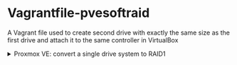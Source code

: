 # Vagrantfile-pvesoftraid

A Vagrant file used to create second drive with exactly the same size as the first drive and attach it to the same controller in VirtualBox

<details>
<summary>Proxmox VE: convert a single drive system to RAID1</summary>
Many thanks for [this](https://www.prado.lt/how-to-set-up-software-raid1-on-a-running-lvm-system-incl-grub2-configuration-ubuntu-18-04)

Make sure the following packages are installed
```shell
apt-get update && apt install -y initramfs-tools mdadm
```
Show current situation
```shell
lsblk && blkid
fdisk -l /dev/sda /dev/sdc
pvdisplay && vgdisplay &&lvdisplay
```
Load a few kernel modules (to avoid a reboot):
```shell
modprobe linear
modprobe multipath
modprobe raid1
cat /proc/mdstat
```
Replicate  the  main  device's partition table on the specified second device
```shell
sgdisk -R /dev/sdc /dev/sda
```
Randomize  the  disk's GUID and all partitions' unique GUIDs
```shell
sgdisk -G /dev/sdc
```
> It is possible to make the ESP part of a RAID1 array, but doing so brings the risk
> of data corruption, and further considerations need to be taken when creating the ESP
> More at <https://outflux.net/blog/archives/2018/04/19/uefi-booting-and-raid1/>
> Also at <https://askubuntu.com/questions/355727/how-to-install-ubuntu-server-with-uefi-and-raid1-lvm>

Setting up a new partition for use as synced ESP <https://pve.proxmox.com/wiki/Host_Bootloader>
Format an empty partition `/dev/sdc2` as ESP
```shell
pve-efiboot-tool format /dev/sdc2
```
Make shure we have a visible FAT32 filesystem on the ESP
```shell
dd if=/dev/sdc2 bs=1K count=5 status=none | hexdump -C
```
To setup an existing, unmounted ESP located on `/dev/sdc2` for inclusion in Proxmox VE
kernel update synchronization mechanism, use the following:
```shell
pve-efiboot-tool init /dev/sdc2
```
To copy and configure all bootable kernels and keep all ESPs listed in
/etc/kernel/pve-efiboot-uuids in sync you just need to run:
```shell
pve-efiboot-tool refresh
```
Change the partition type for LVM partition on the new Drive
(`FD` for MBR and `A19D880F-05FC-4D3B-A006-743F0F84911E` for GPT)
```shell
sfdisk --part-type /dev/sdc 3 A19D880F-05FC-4D3B-A006-743F0F84911E
```
Check the microphone
```shell
fdisk -l /dev/sda /dev/sdc
```
Create LVM RAID array and use the placeholder missing for `/dev/sda3`
because the system is currently running on them
```shell
mdadm --create /dev/md3 -e 1.2 --level=1 --raid-disks=2 missing /dev/sdc3
```
Check the microphone
```shell
cat /proc/mdstat
```
Prepare LVM RAID array for LVM
```shell
pvcreate /dev/md3 && pvdisplay
```
Add LVM RAID array to existing volume group
```shell
vgextend pve /dev/md3 && pvdisplay && vgdisplay
```
## If got the error: Insufficient free space ..
> If the old Allocated PE is larger than the new Free PE
> And if it's all used – it can't fit on the new Drive
> So we can reduce the swap size with the following commands:
> ```shell
> swapoff /dev/pve/swap
> ```
> Compute resize command (assume that PE Size: 4.00 MiB)
> ```shell
> pvs -q -o pv_name,pv_pe_count,pv_pe_alloc_count \
> |awk '{if($1=="/dev/sda3"){ope=$3}else if($1=="/dev/md3")\
> {fpe=$2}}END{if(int(ope)>int(fpe)){rs=(int(ope-fpe)*4);\
> print("lvresize -L-"rs"m /dev/pve/swap")}}'
> ```
> Run computed resize command
> ```shell
> mkswap /dev/pve/swap
> swapon /dev/pve/swap
> ```
Adjust `mdadm.conf` to the new situation
```shell
cp /etc/mdadm/mdadm.conf /etc/mdadm/mdadm.conf_orig
mdadm --examine --scan >> /etc/mdadm/mdadm.conf
cat /etc/mdadm/mdadm.conf
```
Update GRUB2 bootloader configuration
```shell
update-grub
```
Next we adjust our ramdisk to the new situation
```shell
update-initramfs -u
```
Move the contents of LVM partition `/dev/sda3` to LVM RAID array
```shell
pvmove --atomic -i 2 /dev/sda3 /dev/md3
```
Remove `/dev/sda3` from the existing volume group
```shell
vgreduce pve /dev/sda3
```
And tell the system to not use `/dev/sda3` anymore for LVM
```shell
pvremove /dev/sda3 && pvdisplay
```
Change the partition type of `/dev/sda3` to Linux raid autodetect
```shell
sfdisk --part-type /dev/sda 3 A19D880F-05FC-4D3B-A006-743F0F84911E
```
Add `/dev/sda3` to LVM RAID array
```shell
mdadm --add /dev/md3 /dev/sda3
```
You should see that the LVM RAID array is being synchronized
```shell
watch cat /proc/mdstat
```
Afterwards we must make sure that the GRUB2 bootloader is installed on both hard drives
```shell
grub-install /dev/sda
grub-install /dev/sdc
```
Update GRUB2 bootloader configuration
```shell
update-grub
```
Adjust ramdisk to the new situation
```shell
update-initramfs -u
```
> `Failed to send WATCHDOG=1 notification message: Transport endpoint is not connected`
When trying to reboot for the first time. Workaround:
```shell
echo 1 > /proc/sys/kernel/sysrq
sync && echo b > /proc/sysrq-trigger
```
# TESTING
```shell
mdadm --manage /dev/md3 --fail /dev/sda3
mdadm --manage /dev/md3 --remove /dev/sda3
sgdisk -o /dev/sda
sync && reboot

sgdisk -R /dev/sda /dev/sdc
sgdisk -G /dev/sda
pve-efiboot-tool format /dev/sda2
pve-efiboot-tool init /dev/sda2
pve-efiboot-tool refresh

fdisk -l /dev/sdc /dev/sda
mdadm --zero-superblock /dev/sda3
mdadm -a /dev/md3 /dev/sda3
watch cat /proc/mdstat
grub-install /dev/sdc
grub-install /dev/sda
update-initramfs -u
```
</details>
